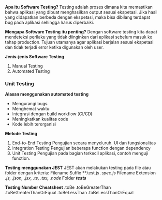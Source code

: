 **Apa itu Software Testing?**
Testing adalah proses dimana kita memastikan bahwa aplikasi yang dibuat menghasilkan output sesuai ekspetasi. Jika hasil yang didapatkan berbeda dengan ekspetasi, maka bisa dibilang terdapat bug pada aplikasi sehingga harus diperbaiki.

**Mengapa Software Testing itu penting?**
Dengan software testing kita dapat mendeteksi perilaku yang tidak diinginkan dari aplikasi sebelum masuk ke tahap production. Tujuan utamanya agar aplikasi berjalan sesuai ekspetasi dan tidak terjadi error ketika digunakan oleh user.

**Jenis-jenis Software Testing**
1. Manual Testing
2. Automated Testing

### Unit Testing
**Alasan menggunakan automated testing**
- Mengurangi bugs
- Menghemat waktu
- Integrasi dengan build workflow (CI/CD)
- Meningkatkan kualitas code
- Kode lebih terorganisi

**Metode Testing**
1. End-to-End Testing
Pengujian secara menyeluruh. UI dan fungsionalitas
2. Integration Testing
Pengujian beberapa function dengan dependency
3. Unit Testing
Pengujian pada bagian terkecil aplikasi, contoh menguji function.

**Testing menggunakan JEST**
JEST akan melakukan testing pada file atau folder dengan kriteria:
Filename Suffix
**.test.js *.spec.js*
Filename Extension
*.js, .json, .jsx, .ts, .tsx, .node*
Folder
*__tests__*

**Testing Number Cheatsheet**
.toBe
.toBeGreaterThan
.toBeGreaterThanOrEqual
.toBeLessThan
.toBeLessThanOrEqual



